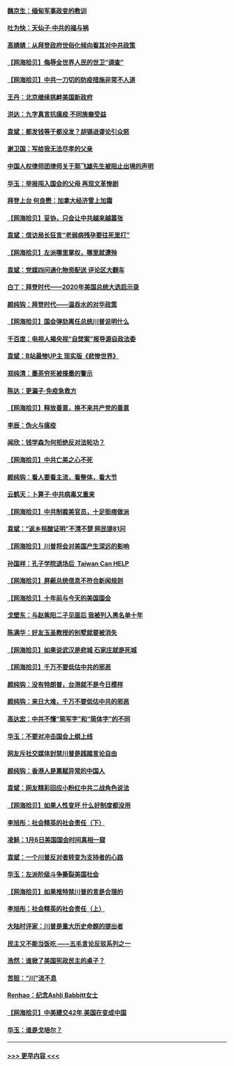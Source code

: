 #### [魏京生：缅甸军事政变的教训](../pages/nsc993/n12732470.md?t=02042351) 
#### [吐为快：天仙子·中共的福与祸](../pages/nsc993/n12732165.md?t=02042351) 
#### [高婧婧：从拜登政府世俗化倾向看其对中共政策](../pages/nsc993/n12730028.md?t=02042351) 
#### [【网海拾贝】侮辱全世界人民的世卫“调查”](../pages/nsc993/n12727884.md?t=02042351) 
#### [【网海拾贝】中共一刀切的防疫措施非常不人道](../pages/nsc993/n12724879.md?t=02042351) 
#### [王丹：北京继续挑衅美国新政府](../pages/nsc993/n12722456.md?t=02042351) 
#### [洪达：九字真言抗瘟疫 不同族裔受益](../pages/nsc993/n12722448.md?t=02042351) 
#### [袁斌：都发钱等于都没发？胡锡进谬论引众怒](../pages/nsc993/n12722393.md?t=02042351) 
#### [谢卫国：写给我无法尽孝的父亲](../pages/nsc993/n12720325.md?t=02042351) 
#### [中国人权律师团律师关于郭飞雄先生被阻止出境的声明](../pages/nsc993/n12720203.md?t=02042351) 
#### [华玉：举报闯入国会的父母 再现文革惨剧](../pages/nsc993/n12719070.md?t=02042351) 
#### [拜登上台 何良懋：加拿大经济雪上加霜](../pages/nsc993/n12718943.md?t=02042351) 
#### [【网海拾贝】妥协，只会让中共越来越嚣张](../pages/nsc993/n12717392.md?t=02042351) 
#### [袁斌：信访局长狂言“老弱病残孕要往死里打”](../pages/nsc993/n12717343.md?t=02042351) 
#### [【网海拾贝】左派哪里掌权，哪里就遭殃](../pages/nsc993/n12715009.md?t=02042351) 
#### [袁斌：党媒四问通化物资配送 评论区大翻车](../pages/nsc993/n12714950.md?t=02042351) 
#### [白丁：拜登时代——2020年美国总统大选启示录](../pages/nsc993/n12714920.md?t=02042351) 
#### [颜纯钩：拜登时代——温吞水的对华政策](../pages/nsc993/n12713245.md?t=02042351) 
#### [【网海拾贝】国会弹劾离任总统川普说明什么](../pages/nsc993/n12712816.md?t=02042351) 
#### [千百度：电视人揭央视“自焚案”报导源自政法委](../pages/nsc993/n12709760.md?t=02042351) 
#### [袁斌：B站最惨UP主 现实版《悲惨世界》](../pages/nsc993/n12709686.md?t=02042351) 
#### [郑纯清：墨茶穷死被搽墨的警示](../pages/nsc993/n12709262.md?t=02042351) 
#### [陈达：更漏子·免疫急救方](../pages/nsc993/n12709244.md?t=02042351) 
#### [【网海拾贝】释放善意，换不来共产党的善意](../pages/nsc993/n12708361.md?t=02042351) 
#### [李辰：伪火与瘟疫](../pages/nsc993/n12707981.md?t=02042351) 
#### [闻欣：钱学森为何拒绝反对法轮功？](../pages/nsc993/n12707407.md?t=02042351) 
#### [【网海拾贝】中共亡美之心不死](../pages/nsc993/n12707621.md?t=02042351) 
#### [颜纯钩：看人要看主流，看整体，看大节](../pages/nsc993/n12707536.md?t=02042351) 
#### [云鹤天：卜算子‧中共病毒又重来](../pages/nsc993/n12707408.md?t=02042351) 
#### [【网海拾贝】中共制裁美官员，十足街痞做派](../pages/nsc993/n12705115.md?t=02042351) 
#### [袁斌：“返乡核酸证明”不清不楚 网民提81问](../pages/nsc993/n12704982.md?t=02042351) 
#### [【网海拾贝】川普将会对美国产生深远的影响](../pages/nsc993/n12703045.md?t=02042351) 
#### [孙国祥：孔子学院退场后  Taiwan Can HELP](../pages/nsc993/n12702430.md?t=02042351) 
#### [【网海拾贝】屏蔽总统信息不符合新闻规则](../pages/nsc993/n12699998.md?t=02042351) 
#### [【网海拾贝】十年前与今天的美国国会](../pages/nsc993/n12696993.md?t=02042351) 
#### [戈壁东：与赵紫阳二子见面后 我被列入黑名单十年](../pages/nsc993/n12696215.md?t=02042351) 
#### [陈满华：好友玉圣教授的别墅就要被消失](../pages/nsc993/n12695411.md?t=02042351) 
#### [【网海拾贝】如果说武汉是悲城 石家庄就是死城](../pages/nsc993/n12694589.md?t=02042351) 
#### [【网海拾贝】千万不要低估中共的邪恶](../pages/nsc993/n12692771.md?t=02042351) 
#### [颜纯钩：没有特朗普，台港就不是今日模样](../pages/nsc993/n12692678.md?t=02042351) 
#### [颜纯钩：来日大难，千万不要低估中共的邪恶](../pages/nsc993/n12692080.md?t=02042351) 
#### [高达宏：中共不懂“简写字”和“简体字”的不同](../pages/nsc993/n12692068.md?t=02042351) 
#### [华玉：不要对冲击国会上纲上线](../pages/nsc993/n12689948.md?t=02042351) 
#### [网友斥社交媒体封禁川普是践踏言论自由](../pages/nsc993/n12687482.md?t=02042351) 
#### [颜纯钩：香港人是禀赋异常的中国人](../pages/nsc993/n12685142.md?t=02042351) 
#### [袁斌：网友精彩回应小粉红中共二战角色说法](../pages/nsc993/n12684994.md?t=02042351) 
#### [【网海拾贝】如果人性变坏 什么好制度都没用](../pages/nsc993/n12683000.md?t=02042351) 
#### [李旭彤：社会精英的社会责任（下）](../pages/nsc993/n12680604.md?t=02042351) 
#### [凌稣：1月6日美国国会时间真相一窥](../pages/nsc993/n12682780.md?t=02042351) 
#### [袁斌：一个川普反对者转变为支持者的心路](../pages/nsc993/n12682700.md?t=02042351) 
#### [华玉：左派阶级斗争撕裂美国社会](../pages/nsc993/n12681226.md?t=02042351) 
#### [【网海拾贝】如果推特禁川普的言是合理的](../pages/nsc993/n12681232.md?t=02042351) 
#### [李旭彤：社会精英的社会责任（上）](../pages/nsc993/n12680501.md?t=02042351) 
#### [大陆时评家：川普是重大历史命题的提出者](../pages/nsc993/n12679904.md?t=02042351) 
#### [民主又不能当饭吃 ——五毛言论反驳系列之一](../pages/nsc993/n12679877.md?t=02042351) 
#### [浩然：谁掀了美国宪政民主的桌子？](../pages/nsc993/n12679850.md?t=02042351) 
#### [苦胆：“川”流不息](../pages/nsc993/n12678388.md?t=02042351) 
#### [Renhao：纪念Ashli Babbitt女士](../pages/nsc993/n12678359.md?t=02042351) 
#### [【网海拾贝】中美建交42年 美国在变成中国](../pages/nsc993/n12678324.md?t=02042351) 
#### [华玉：谁是戈培尔？](../pages/nsc993/n12677515.md?t=02042351) 

----
#### [ >>> 更早内容 <<< ](../indexes/nsc993-earlier.md)
